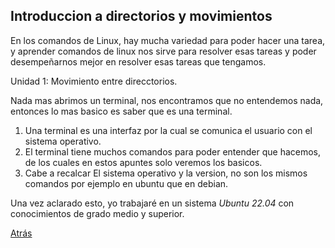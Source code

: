   ## Introduccion a directorios y movimientos
En los comandos de Linux, hay mucha variedad para poder hacer una tarea, y aprender comandos de linux nos sirve para resolver esas tareas y poder desempeñarnos mejor en resolver esas tareas que tengamos.

Unidad 1: Movimiento entre direcctorios.

Nada mas abrimos un terminal, nos encontramos que no entendemos nada, entonces lo mas basico es saber que es una terminal.
1. Una terminal es una interfaz por la cual se comunica el usuario con el sistema operativo.
2. El terminal tiene muchos comandos para poder entender que hacemos, de los cuales en estos apuntes solo veremos los basicos.
3. Cabe a recalcar El sistema operativo y la version, no son los mismos comandos por ejemplo en ubuntu que en debian.

Una vez aclarado esto, yo trabajaré en un sistema *Ubuntu 22.04* con conocimientos de grado medio y superior. 



[Atrás](/apuntes/comandoslinux/README.MD)

